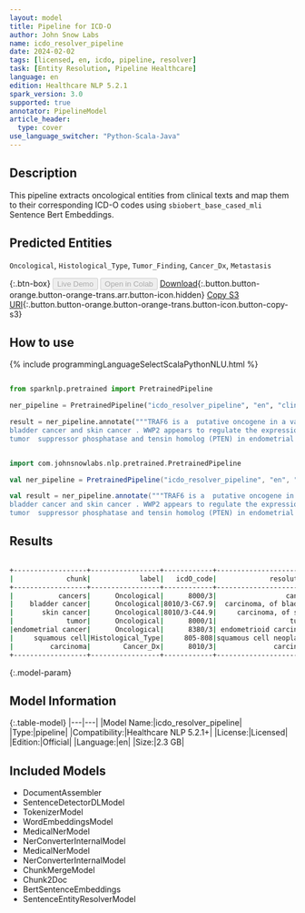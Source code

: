 ```yaml
---
layout: model
title: Pipeline for ICD-O
author: John Snow Labs
name: icdo_resolver_pipeline
date: 2024-02-02
tags: [licensed, en, icdo, pipeline, resolver]
task: [Entity Resolution, Pipeline Healthcare]
language: en
edition: Healthcare NLP 5.2.1
spark_version: 3.0
supported: true
annotator: PipelineModel
article_header:
  type: cover
use_language_switcher: "Python-Scala-Java"
---
```


## Description

This pipeline extracts oncological entities from clinical texts and map them to their corresponding ICD-O codes using `sbiobert_base_cased_mli` Sentence Bert Embeddings.

## Predicted Entities

`Oncological`, `Histological_Type`, `Tumor_Finding`, `Cancer_Dx`, `Metastasis`

{:.btn-box}
<button class="button button-orange" disabled>Live Demo</button>
<button class="button button-orange" disabled>Open in Colab</button>
[Download](https://s3.amazonaws.com/auxdata.johnsnowlabs.com/clinical/models/icdo_resolver_pipeline_en_5.2.1_3.0_1706883727338.zip){:.button.button-orange.button-orange-trans.arr.button-icon.hidden}
[Copy S3 URI](s3://auxdata.johnsnowlabs.com/clinical/models/icdo_resolver_pipeline_en_5.2.1_3.0_1706883727338.zip){:.button.button-orange.button-orange-trans.button-icon.button-copy-s3}

## How to use



<div class="tabs-box" markdown="1">
{% include programmingLanguageSelectScalaPythonNLU.html %}
  
```python

from sparknlp.pretrained import PretrainedPipeline

ner_pipeline = PretrainedPipeline("icdo_resolver_pipeline", "en", "clinical/models")

result = ner_pipeline.annotate("""TRAF6 is a  putative oncogene in a variety of cancers  including
bladder cancer and skin cancer . WWP2 appears to regulate the expression of the well characterized
tumor  suppressor phosphatase and tensin homolog (PTEN) in endometrial cancer and squamous cell carcinoma.""")

```
```scala

import com.johnsnowlabs.nlp.pretrained.PretrainedPipeline

val ner_pipeline = PretrainedPipeline("icdo_resolver_pipeline", "en", "clinical/models")

val result = ner_pipeline.annotate("""TRAF6 is a  putative oncogene in a variety of cancers  including
bladder cancer and skin cancer . WWP2 appears to regulate the expression of the well characterized
tumor  suppressor phosphatase and tensin homolog (PTEN) in endometrial cancer and squamous cell carcinoma.""")

```
</div>

## Results

```bash

+------------------+-----------------+------------+-----------------------+----------------------------------------------------------------------+----------------------------------------------------------------------+
|             chunk|            label|   icdO_code|             resolution|                                                             all_codes|                                                       all_resolutions|
+------------------+-----------------+------------+-----------------------+----------------------------------------------------------------------+----------------------------------------------------------------------+
|           cancers|      Oncological|      8000/3|                 cancer|8000/3:::8010/3:::8010/9:::800:::8420/3:::8140/3:::8010/3-C76.0:::8...|cancer:::carcinoma:::carcinomatosis:::neoplasms:::ceruminous carcin...|
|    bladder cancer|      Oncological|8010/3-C67.9|  carcinoma, of bladder|8010/3-C67.9:::8010/3-C67.5:::8230/3-C67.9:::8140/3-C67.9:::8441/3-...|carcinoma, of bladder:::carcinoma, of bladder neck:::solid carcinom...|
|       skin cancer|      Oncological|8010/3-C44.9|     carcinoma, of skin|8010/3-C44.9:::8010/9-C44.9:::8070/3-C44.9:::8140/3-C44.9:::8980/3-...|carcinoma, of skin:::carcinomatosis of skin:::squamous cell carcino...|
|             tumor|      Oncological|      8000/1|                  tumor|8000/1:::8040/1:::8001/1:::9365/3:::8000/6:::8103/0:::9364/3:::8940...|tumor:::tumorlet:::tumor cells:::askin tumor:::tumor, secondary:::p...|
|endometrial cancer|      Oncological|      8380/3| endometrioid carcinoma|8380/3:::8010/3-C54.1:::8380/3-C57.9:::8575/3-C54.1:::8560/3-C54.1:...|endometrioid carcinoma:::carcinoma, of endometrium:::endometrioid a...|
|     squamous cell|Histological_Type|     805-808|squamous cell neoplasms|805-808:::8070/3:::C08.1:::C32.2:::9084/0:::C09.1:::8075/3:::C44.0:...|squamous cell neoplasms:::squamous carcinoma:::sublingual gland:::s...|
|         carcinoma|        Cancer_Dx|      8010/3|              carcinoma|8010/3:::8010/9:::8420/3:::8480/3:::8240/3:::8550/3:::8140/3:::8010...|carcinoma:::carcinomatosis:::ceruminous carcinoma:::mucous carcinom...|
+------------------+-----------------+------------+-----------------------+----------------------------------------------------------------------+----------------------------------------------------------------------+


```

{:.model-param}
## Model Information

{:.table-model}
|---|---|
|Model Name:|icdo_resolver_pipeline|
|Type:|pipeline|
|Compatibility:|Healthcare NLP 5.2.1+|
|License:|Licensed|
|Edition:|Official|
|Language:|en|
|Size:|2.3 GB|

## Included Models

- DocumentAssembler
- SentenceDetectorDLModel
- TokenizerModel
- WordEmbeddingsModel
- MedicalNerModel
- NerConverterInternalModel
- MedicalNerModel
- NerConverterInternalModel
- ChunkMergeModel
- Chunk2Doc
- BertSentenceEmbeddings
- SentenceEntityResolverModel
